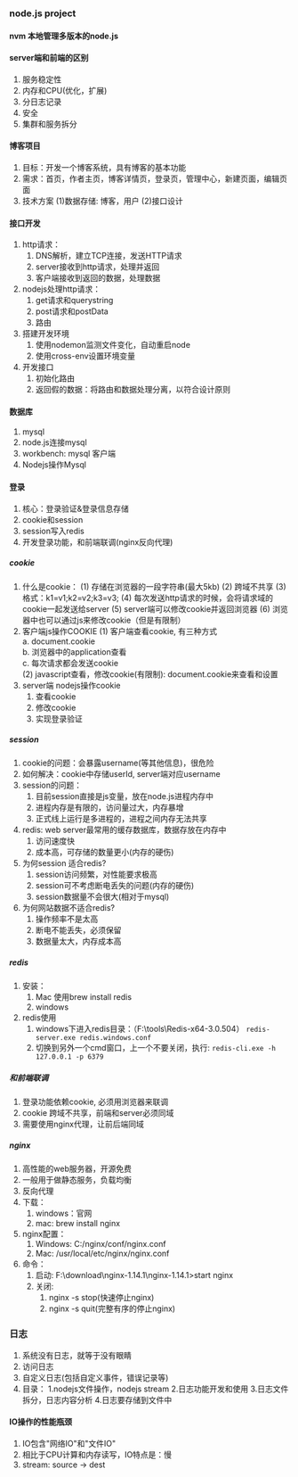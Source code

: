 ### node.js project 
#### nvm 本地管理多版本的node.js
#### server端和前端的区别
1. 服务稳定性
2. 内存和CPU(优化，扩展)
3. 分日志记录
4. 安全
5. 集群和服务拆分  
#### 博客项目
1. 目标：开发一个博客系统，具有博客的基本功能
2. 需求：首页，作者主页，博客详情页，登录页，管理中心，新建页面，编辑页面
3. 技术方案
    (1)数据存储: 博客，用户
    (2)接口设计
#### 接口开发
1. http请求：
    1. DNS解析，建立TCP连接，发送HTTP请求
    2. server接收到http请求，处理并返回
    3. 客户端接收到返回的数据，处理数据
2. nodejs处理http请求：
    1. get请求和querystring
    2. post请求和postData
    3. 路由
3. 搭建开发环境
   1. 使用nodemon监测文件变化，自动重启node
   2. 使用cross-env设置环境变量
4. 开发接口
   1. 初始化路由
   2. 返回假的数据：将路由和数据处理分离，以符合设计原则
#### 数据库
1. mysql
2. node.js连接mysql
3. workbench: mysql 客户端
4. Nodejs操作Mysql
#### 登录
1. 核心：登录验证&登录信息存储
2. cookie和session
3. session写入redis
4. 开发登录功能，和前端联调(nginx反向代理)
##### cookie
1. 什么是cookie：
    (1) 存储在浏览器的一段字符串(最大5kb)
    (2) 跨域不共享
    (3) 格式：k1=v1;k2=v2;k3=v3;
    (4) 每次发送http请求的时候，会将请求域的cookie一起发送给server
    (5) server端可以修改cookie并返回浏览器
    (6) 浏览器中也可以通过js来修改cookie（但是有限制）
2. 客户端js操作COOKIE
    (1) 客户端查看cookie, 有三种方式  
        a. document.cookie  
        b. 浏览器中的application查看  
        c. 每次请求都会发送cookie  
    (2) javascript查看，修改cookie(有限制):               document.cookie来查看和设置
3. server端 nodejs操作cookie
   1. 查看cookie
   2. 修改cookie
   3. 实现登录验证
##### session
1. cookie的问题：会暴露username(等其他信息)，很危险
2. 如何解决：cookie中存储userId, server端对应username
3. session的问题：
    1. 目前session直接是js变量，放在node.js进程内存中
    2. 进程内存是有限的，访问量过大，内存暴增
    3. 正式线上运行是多进程的，进程之间内存无法共享
4. redis: web server最常用的缓存数据库，数据存放在内存中
    1. 访问速度快
    2. 成本高，可存储的数量更小(内存的硬伤)
5. 为何session 适合redis?
    1. session访问频繁，对性能要求极高
    2. session可不考虑断电丢失的问题(内存的硬伤)
    3. session数据量不会很大(相对于mysql)
6. 为何网站数据不适合redis?
    1. 操作频率不是太高
    2. 断电不能丢失，必须保留
    3. 数据量太大，内存成本高
##### redis
1. 安装：
    1. Mac 使用brew install redis
    2. windows 
2. redis使用
    1. windows下进入redis目录：（F:\tools\Redis-x64-3.0.504）
    <code>redis-server.exe redis.windows.conf</code>
    2. 切换到另外一个cmd窗口，上一个不要关闭，执行:
    <code>redis-cli.exe -h 127.0.0.1 -p 6379</code>
##### 和前端联调
1. 登录功能依赖cookie, 必须用浏览器来联调
2. cookie 跨域不共享，前端和server必须同域
3. 需要使用nginx代理，让前后端同域
##### nginx
1. 高性能的web服务器，开源免费
2. 一般用于做静态服务，负载均衡
3. 反向代理
4. 下载：
    1. windows：官网
    2. mac: brew install nginx
5. nginx配置：
    1. Windows: C:/nginx/conf/nginx.conf
    2. Mac: /usr/local/etc/nginx/nginx.conf
6. 命令：
    1. 启动: F:\download\nginx-1.14.1\nginx-1.14.1>start nginx
    2. 关闭: 
        1. nginx -s stop(快速停止nginx)  
        2. nginx -s quit(完整有序的停止nginx)
### 日志
1. 系统没有日志，就等于没有眼睛
2. 访问日志
3. 自定义日志(包括自定义事件，错误记录等)
4. 目录：
    1.nodejs文件操作，nodejs stream
    2.日志功能开发和使用
    3.日志文件拆分，日志内容分析
    4.日志要存储到文件中
#### IO操作的性能瓶颈
1. IO包含"网络IO"和"文件IO"
2. 相比于CPU计算和内存读写，IO特点是：慢
3. stream: source -> dest
